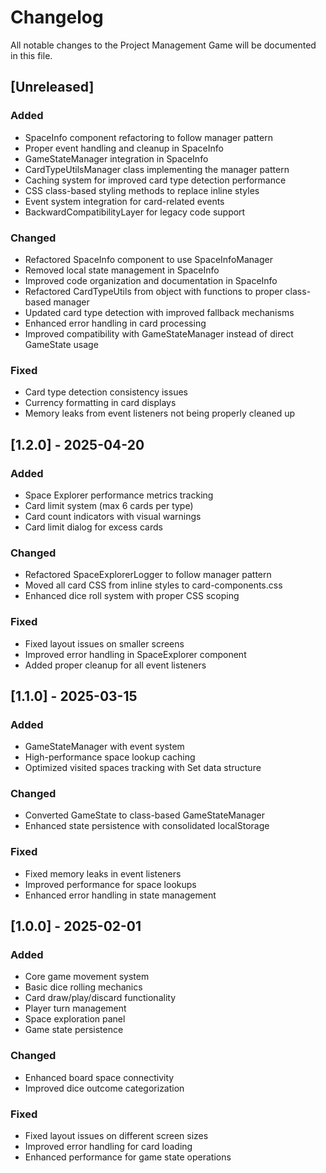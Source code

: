 # Changelog

All notable changes to the Project Management Game will be documented in this file.

## [Unreleased]

### Added
- SpaceInfo component refactoring to follow manager pattern
- Proper event handling and cleanup in SpaceInfo
- GameStateManager integration in SpaceInfo
- CardTypeUtilsManager class implementing the manager pattern
- Caching system for improved card type detection performance
- CSS class-based styling methods to replace inline styles
- Event system integration for card-related events
- BackwardCompatibilityLayer for legacy code support

### Changed
- Refactored SpaceInfo component to use SpaceInfoManager
- Removed local state management in SpaceInfo
- Improved code organization and documentation in SpaceInfo
- Refactored CardTypeUtils from object with functions to proper class-based manager
- Updated card type detection with improved fallback mechanisms
- Enhanced error handling in card processing
- Improved compatibility with GameStateManager instead of direct GameState usage

### Fixed
- Card type detection consistency issues
- Currency formatting in card displays
- Memory leaks from event listeners not being properly cleaned up

## [1.2.0] - 2025-04-20

### Added
- Space Explorer performance metrics tracking
- Card limit system (max 6 cards per type)
- Card count indicators with visual warnings
- Card limit dialog for excess cards

### Changed
- Refactored SpaceExplorerLogger to follow manager pattern
- Moved all card CSS from inline styles to card-components.css
- Enhanced dice roll system with proper CSS scoping

### Fixed
- Fixed layout issues on smaller screens
- Improved error handling in SpaceExplorer component
- Added proper cleanup for all event listeners

## [1.1.0] - 2025-03-15

### Added
- GameStateManager with event system
- High-performance space lookup caching
- Optimized visited spaces tracking with Set data structure

### Changed
- Converted GameState to class-based GameStateManager
- Enhanced state persistence with consolidated localStorage

### Fixed
- Fixed memory leaks in event listeners
- Improved performance for space lookups
- Enhanced error handling in state management

## [1.0.0] - 2025-02-01

### Added
- Core game movement system
- Basic dice rolling mechanics
- Card draw/play/discard functionality
- Player turn management
- Space exploration panel
- Game state persistence

### Changed
- Enhanced board space connectivity
- Improved dice outcome categorization

### Fixed
- Fixed layout issues on different screen sizes
- Improved error handling for card loading
- Enhanced performance for game state operations
